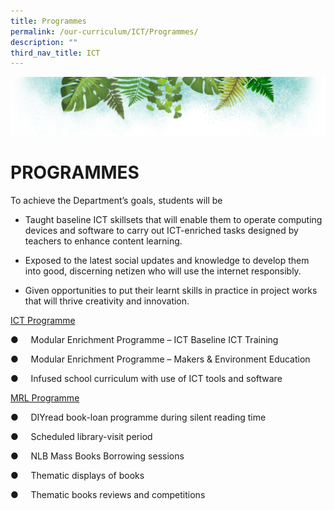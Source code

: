 ```yaml
---
title: Programmes
permalink: /our-curriculum/ICT/Programmes/
description: ""
third_nav_title: ICT
---
```

![](/images/Banner.png)

# PROGRAMMES

To achieve the Department’s goals, students will be    

*   Taught baseline ICT skillsets that will enable them to operate computing devices and software to carry out ICT-enriched tasks designed by teachers to enhance content learning.   
    
*   Exposed to the latest social updates and knowledge to develop them into good, discerning netizen who will use the internet responsibly.   
    
*   Given opportunities to put their learnt skills in practice in project works that will thrive creativity and innovation.


<u> ICT Programme </u>

●     Modular Enrichment Programme – ICT Baseline ICT Training

●     Modular Enrichment Programme – Makers & Environment Education

●     Infused school curriculum with use of ICT tools and software

<u> MRL Programme </u>

●     DIYread book-loan programme during silent reading time

●     Scheduled library-visit period

●     NLB Mass Books Borrowing sessions

●     Thematic displays of books

●     Thematic books reviews and competitions